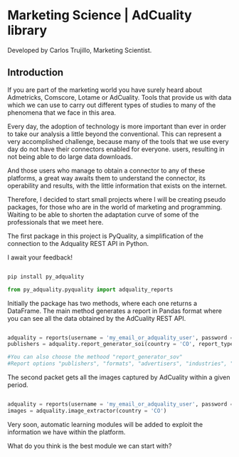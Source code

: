 # Marketing Science | AdCuality library

Developed by Carlos Trujillo, Marketing Scientist.

## Introduction

If you are part of the marketing world you have surely heard about Admetricks, Comscore, Lotame or AdCuality. Tools that provide us with data
which we can use to carry out different types of studies to many of the phenomena that we face in this area.

Every day, the adoption of technology is more important than ever in order to take our analysis a little beyond the conventional.
This can represent a very accomplished challenge, because many of the tools that we use every day do not have their connectors enabled for everyone.
users, resulting in not being able to do large data downloads.

And those users who manage to obtain a connector to any of these platforms, a great way awaits them to understand the connector, its operability and
results, with the little information that exists on the internet.

Therefore, I decided to start small projects where I will be creating pseudo packages, for those who are in the world of marketing and programming. Waiting
to be able to shorten the adaptation curve of some of the professionals that we meet here.

The first package in this project is PyQuality, a simplification of the connection to the Adquality REST API in Python.

I await your feedback!

``` python

pip install py_adquality

from py_adquality.pyquality import adquality_reports
```

Initially the package has two methods, where each one returns a DataFrame. The main method generates a report in Pandas format where you can see all
the data obtained by the AdCuality REST API.

``` python

adquality = reports(username = 'my_email_or_adquality_user', password = 'my_password')
publishers = adquality.report_generator_soi(country = 'CO', report_type = 'publishers')

#You can also choose the methood "report_generator_sov"
#Report options "publishers", "formats", "advertisers", "industries", "sources" or "categories"
```

The second packet gets all the images captured by AdCuality within a given period.

``` python

adquality = reports(username = 'my_email_or_adquality_user', password = 'my_password')
images = adquality.image_extractor(country = 'CO')
```


Very soon, automatic learning modules will be added to exploit the information we have within the platform.

What do you think is the best module we can start with? 